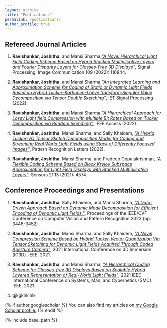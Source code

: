 ```yaml
---
layout: archive
title: "Publications"
permalink: /publications/
author_profile: true
---
```



## Refereed Journal Articles

1. **Ravishankar, Joshitha**, and Mansi Sharma,[_"A Novel Hierarchical Light Field Coding Scheme Based on Hybrid Stacked Multiplicative Layers and Fourier Disparity Layers for Glasses-Free 3D Displays"_](https://www.sciencedirect.com/science/article/pii/S0923596522001291?via%3Dihub), Signal Processing: Image Communication 109 (2022): 116844.
   
2. **Ravishankar, Joshitha**, and Mansi Sharma,[_"An Integrated Learning and Approximation Scheme for Coding of Static or Dynamic Light Fields Based on Hybrid Tucker–Karhunen–Loève transform‐Singular Value Decomposition via Tensor Double Sketching"_](https://ietresearch.onlinelibrary.wiley.com/doi/full/10.1049/sil2.12141), IET Signal Processing (2022).

3. **Ravishankar, Joshitha**, and Mansi Sharma,[_"A Hierarchical Approach for Lossy Light field Compression with Multiple Bit Rates Based on Tucker Decomposition via Random Sketching"_](https://ieeexplore.ieee.org/abstract/document/9780365),  IEEE Access (2022).

4. **Ravishankar, Joshitha**, Mansi Sharma, and Sally Khaidem, [_"A Hybrid Tucker-VQ Tensor Sketch Decomposition Model for Coding and Streaming Real World Light Fields using Stack of Differently Focused Images"_](https://www.sciencedirect.com/science/article/pii/S0167865522001465), Pattern Recognition Letters (2022).

5. **Ravishankar, Joshitha**, Mansi Sharma, and Pradeep Gopalakrishnan, [_"A Flexible Coding Scheme Based on Block Krylov Subspace Approximation for Light Field Displays with Stacked Multiplicative Layers"_](https://www.mdpi.com/1424-8220/21/13/4574/htm), Sensors 21.13 (2021): 4574.



## Conference Proceedings and Presentations

1. **Ravishankar, Joshitha**, Sally Khaidem, and Mansi Sharma,  [_"A Data-Driven Approach Based on Dynamic Mode Decomposition for Efficient Encoding of Dynamic Light Fields."_](https://openaccess.thecvf.com/content/CVPR2023W/LFNAT/html/Ravishankar_A_Data-Driven_Approach_Based_on_Dynamic_Mode_Decomposition_for_Efficient_CVPRW_2023_paper.html), Proceedings of the IEEE/CVF Conference on Computer Vision and Pattern Recognition 2023 (pp. 3446-3452)

2. **Ravishankar, Joshitha**, Mansi Sharma, and Sally Khaidem, [_"A Novel Compression Scheme Based on Hybrid Tucker-Vector Quantization Via Tensor Sketching for Dynamic Light Fields Acquired Through Coded Aperture Camera"_](https://ieeexplore.ieee.org/abstract/document/9687155), 2021 International Conference on 3D Immersion (IC3D). IEEE, 2021.

3. **Ravishankar, Joshitha**, and Mansi Sharma,  [_"A Hierarchical Coding Scheme for Glasses-free 3D Displays Based on Scalable Hybrid Layered Representation of Real-World Light Fields"_](https://ieeexplore.ieee.org/document/9658584), 2021 IEEE International Conference on Systems, Man, and Cybernetics (SMC). IEEE, 2021.
4. gjkgkhklhlk



{% if author.googlescholar %}
  You can also find my articles on <u><a href="{{author.googlescholar}}">my Google Scholar profile</a>.</u>
{% endif %}

{% include base_path %}

